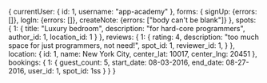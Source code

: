 {
  currentUser: {
    id: 1,
    username: "app-academy"
  },
  forms: {
    signUp: {errors: []},
    logIn: {errors: []},
    createNote: {errors: ["body can't be blank"]}
  },
  spots: {
    1: {
      title: "Luxury bedroom",
      description: "for hard-core programmers",
      author_id: 1,
      location_id: 1
    }
  },
  reviews: {
    1: {
      rating: 4,
      description: "too much space for just programmers, not need!",
      spot_id: 1,
      reviewer_id: 1,
    }
  },
  location: {
    id: 1,
    name: New York City,
    center_lat: 10017,
    center_lng: 20451
  },
  bookings: {
    1: {
      guest_count: 5,
      start_date: 08-03-2016,
      end_date: 08-27-2016,
      user_id: 1,
      spot_id: 1ss
    }
  }
}
